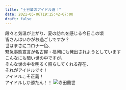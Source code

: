 ```yaml
---
title: "土谷肇のアイドル道！"
date: 2021-05-06T19:15:42-07:00
draft: false
---
```

段々と気温が上がり、夏の訪れを感じる今日この頃  
皆さんはいかがお過ごしですか？  
世はまさにコロナ一色、  
緊急事態宣言が名古屋・福岡にも発出されようとしています  
こんなにも暗い世の中ですが、  
そんな世の中を明るく照らしてくれる存在、  
それがアイドルです！   
アイドルこそ正義！  
アイドルしか勝たん！！
![寺田蘭世](/img/19980923.jpg) 

